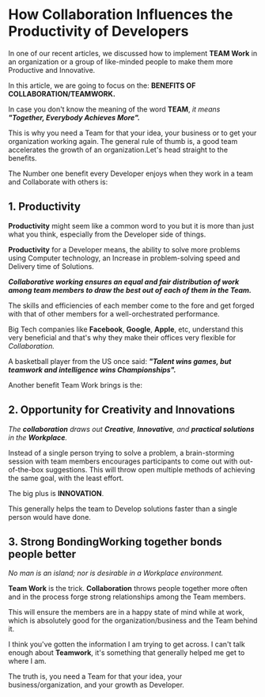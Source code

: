 # How Collaboration Influences the Productivity of Developers

In one of our recent articles, we discussed how to implement **TEAM Work** in an organization or a group of like-minded people to make them more Productive and Innovative.

In this article, we are going to focus on the: **BENEFITS OF COLLABORATION/TEAMWORK.**

In case you don't know the meaning of the word **TEAM**, _it means **"Together, Everybody Achieves More".**_

This is why you need a Team for that your idea, your business or to get your organization working again. The general rule of thumb is, a good team accelerates the growth of an organization.Let's head straight to the benefits.

The Number one benefit every Developer enjoys when they work in a team and Collaborate with others is:

## 1. Productivity

**Productivity** might seem like a common word to you but it is more than just what you think, especially from the Developer side of things.

**Productivity** for a Developer means, the ability to solve more problems using Computer technology, an Increase in problem-solving speed and Delivery time of Solutions.

**_Collaborative working ensures an equal and fair distribution of work among team members to draw the best out of each of them in the Team._**

The skills and efficiencies of each member come to the fore and get forged with that of other members for a well-orchestrated performance.

Big Tech companies like **Facebook**, **Google**, **Apple**, etc, understand this very beneficial and that's why they make their offices very flexible for _Collaboration._

A basketball player from the US once said: **_"Talent wins games, but teamwork and intelligence wins Championships"._**

Another benefit Team Work brings is the:

## 2. Opportunity for Creativity and Innovations

_The **collaboration** draws out **Creative**, **Innovative**, and **practical solutions** in the **Workplace**._

Instead of a single person trying to solve a problem, a brain-storming session with team members encourages participants to come out with out-of-the-box suggestions. This will throw open multiple methods of achieving the same goal, with the least effort.

The big plus is **INNOVATION**.

This generally helps the team to Develop solutions faster than a single person would have done.

## 3. Strong BondingWorking together bonds people better

_No man is an island; nor is desirable in a Workplace environment._

**Team Work** is the trick. **Collaboration** throws people together more often and in the process forge strong relationships among the Team members.

This will ensure the members are in a happy state of mind while at work, which is absolutely good for the organization/business and the Team behind it.

I think you've gotten the information I am trying to get across. I can't talk enough about **Teamwork**, it's something that generally helped me get to where I am.

The truth is, you need a Team for that your idea, your business/organization, and your growth as Developer.